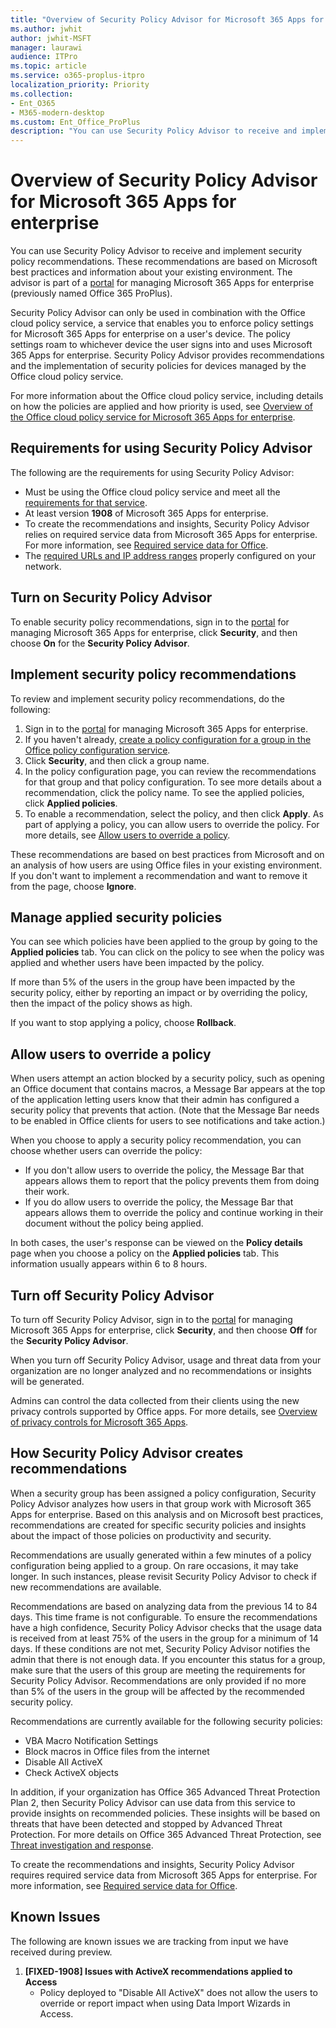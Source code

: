 ```yaml
---
title: "Overview of Security Policy Advisor for Microsoft 365 Apps for enterprise"
ms.author: jwhit
author: jwhit-MSFT
manager: laurawi
audience: ITPro
ms.topic: article
ms.service: o365-proplus-itpro
localization_priority: Priority
ms.collection:
- Ent_O365
- M365-modern-desktop
ms.custom: Ent_Office_ProPlus
description: "You can use Security Policy Advisor to receive and implement security policy recommendations."
---
```


# Overview of Security Policy Advisor for Microsoft 365 Apps for enterprise

You can use Security Policy Advisor to receive and implement security policy recommendations. These recommendations are based on Microsoft best practices and information about your existing environment. The advisor is part of a [portal](https://config.office.com) for managing Microsoft 365 Apps for enterprise (previously named Office 365 ProPlus).

Security Policy Advisor can only be used in combination with the Office cloud policy service, a service that enables you to enforce policy settings for Microsoft 365 Apps for enterprise on a user's device. The policy settings roam to whichever device the user signs into and uses Microsoft 365 Apps for enterprise. Security Policy Advisor provides recommendations and the implementation of security policies for devices managed by the Office cloud policy service.
 
For more information about the Office cloud policy service, including details on how the policies are applied and how priority is used, see [Overview of the Office cloud policy service for Microsoft 365 Apps for enterprise](overview-office-cloud-policy-service.md).

## Requirements for using Security Policy Advisor

The following are the requirements for using Security Policy Advisor:

- Must be using the Office cloud policy service and meet all the [requirements for that service](overview-office-cloud-policy-service.md#requirements-for-using-the-office-cloud-policy-service). 
- At least version **1908** of Microsoft 365 Apps for enterprise. 
- To create the recommendations and insights, Security Policy Advisor relies on required service data from Microsoft 365 Apps for enterprise. For more information, see [Required service data for Office](privacy/required-service-data.md).
- The [required URLs and IP address ranges](/microsoft-365/enterprise/urls-and-ip-address-ranges#microsoft-365-common-and-office-online) properly configured on your network.

## Turn on Security Policy Advisor

To enable security policy recommendations, sign in to the [portal](https://config.office.com) for managing Microsoft 365 Apps for enterprise, click **Security**, and then choose **On** for the **Security Policy Advisor**.  

## Implement security policy recommendations

To review and implement security policy recommendations, do the following:

1. Sign in to the [portal](https://config.office.com) for managing Microsoft 365 Apps for enterprise.
2. If you haven't already, [create a policy configuration for a group in the Office policy configuration service](overview-office-cloud-policy-service.md#steps-for-creating-a-policy-configuration). 
3. Click **Security**, and then click a group name.
4. In the policy configuration page, you can review the recommendations for that group and that policy configuration. To see more details about a recommendation, click the policy name. To see the applied policies, click **Applied policies**. 
5. To enable a recommendation, select the policy, and then click **Apply**. As part of applying a policy, you can allow users to override the policy. For more details, see [Allow users to override a policy](#allow-users-to-override-a-policy).

These recommendations are based on best practices from Microsoft and on an analysis of how users are using Office files in your existing environment. If you don't want to implement a recommendation and want to remove it from the page, choose **Ignore**.

## Manage applied security policies

You can see which policies have been applied to the group by going to the **Applied policies** tab. You can click on the policy to see when the policy was applied and whether users have been impacted by the policy. 

If more than 5% of the users in the group have been impacted by the security policy, either by reporting an impact or by overriding the policy, then the impact of the policy shows as high.

If you want to stop applying a policy, choose **Rollback**. 

## Allow users to override a policy

When users attempt an action blocked by a security policy, such as opening an Office document that contains macros, a Message Bar appears at the top of the application letting users know that their admin has configured a security policy that prevents that action. (Note that the Message Bar needs to be enabled in Office clients for users to see notifications and take action.)

When you choose to apply a security policy recommendation, you can choose whether users can override the policy:

- If you don't allow users to override the policy, the Message Bar that appears allows them to report that the policy prevents them from doing their work. 
- If you do allow users to override the policy, the Message Bar that appears allows them to override the policy and continue working in their document without the policy being applied.

In both cases, the user's response can be viewed on the **Policy details** page when you choose a policy on the **Applied policies** tab. This information usually appears within 6 to 8 hours.

## Turn off Security Policy Advisor

To turn off Security Policy Advisor, sign in to the [portal](https://config.office.com) for managing Microsoft 365 Apps for enterprise, click **Security**, and then choose **Off** for the **Security Policy Advisor**. 

When you turn off Security Policy Advisor, usage and threat data from your organization are no longer analyzed and no recommendations or insights will be generated.  

Admins can control the data collected from their clients using the new privacy controls supported by Office apps. For more details, see [Overview of privacy controls for Microsoft 365 Apps](privacy/overview-privacy-controls.md).

## How Security Policy Advisor creates recommendations 

When a security group has been assigned a policy configuration, Security Policy Advisor analyzes how users in that group work with Microsoft 365 Apps for enterprise. Based on this analysis and on Microsoft best practices, recommendations are created for specific security policies and insights about the impact of those policies on productivity and security. 

Recommendations are usually generated within a few minutes of a policy configuration being applied to a group. On rare occasions, it may take longer. In such instances, please revisit Security Policy Advisor to check if new recommendations are available.

Recommendations are based on analyzing data from the previous 14 to 84 days. This time frame is not configurable. To ensure the recommendations have a high confidence, Security Policy Advisor checks that the usage data is received from at least 75% of the users in the group for a minimum of 14 days. If these conditions are not met, Security Policy Advisor notifies the admin that there is not enough data. If you encounter this status for a group, make sure that the users of this group are meeting the requirements for Security Policy Advisor. Recommendations are only provided if no more than 5% of the users in the group will be affected by the recommended security policy.

Recommendations are currently available for the following security policies: 

- VBA Macro Notification Settings 
- Block macros in Office files from the internet 
- Disable All ActiveX 
- Check ActiveX objects 

In addition, if your organization has Office 365 Advanced Threat Protection Plan 2, then Security Policy Advisor can use data from this service to provide insights on recommended policies. These insights will be based on threats that have been detected and stopped by Advanced Threat Protection. For more details on Office 365 Advanced Threat Protection, see [Threat investigation and response](/microsoft-365/security/office-365-security/office-365-ti). 

To create the recommendations and insights, Security Policy Advisor requires required service data from Microsoft 365 Apps for enterprise. For more information, see [Required service data for Office](privacy/required-service-data.md).

## Known Issues
The following are known issues we are tracking from input we have received during preview.
1. **[FIXED-1908] Issues with ActiveX recommendations applied to Access**
   - Policy deployed to "Disable All ActiveX" does not allow the users to override or report impact when using Data Import Wizards in Access.